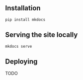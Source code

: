 ## Installation

```
pip install mkdocs
```

## Serving the site locally

```
mkdocs serve
```

## Deploying

TODO
